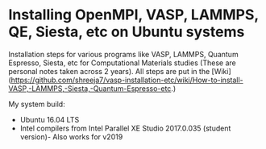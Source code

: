 # Installing OpenMPI, VASP, LAMMPS, QE, Siesta, etc on Ubuntu systems
Installation steps for various programs like VASP, LAMMPS, Quantum Espresso, Siesta, etc for Computational Materials studies (These are personal notes taken across 2 years). All steps are put in the [Wiki] (https://github.com/shreeja7/vasp-installation-etc/wiki/How-to-install-VASP,-LAMMPS,-Siesta,-Quantum-Espresso-etc.)

My system build:
- Ubuntu 16.04 LTS
- Intel compilers from Intel Parallel XE Studio 2017.0.035 (student version)- Also works for v2019

